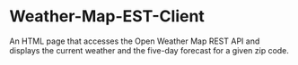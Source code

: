 # Weather-Map-EST-Client
An HTML page that accesses the Open Weather Map REST API and displays the current weather and the five-day forecast for a given zip code.
